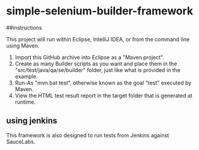 simple-selenium-builder-framework
======================



##instructions

This project will run within Eclipse, IntelliJ IDEA, or from the command line using Maven.

1.  Import this GitHub archive into Eclipse as a "Maven project".
2.  Create as many Builder scripts as you want and place them in the "src/test/java/qa/se/builder" folder,
      just like what is provided in the example.
3.  Run-As "mvn.bat test", otherwise known as the goal "test" executed by Maven.
4.  View the HTML test result report in the target folder that is generated at runtime.

## using jenkins

This framework is also designed to run tests from Jenkins against SauceLabs.
